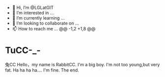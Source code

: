 - 👋 Hi, I’m @LGLatGIT
- 👀 I’m interested in ...
- 🌱 I’m currently learning ...
- 💞️ I’m looking to collaborate on ...
- 📫 How to reach me ...
@@ -1,2 +1,8 @@
# TuCC-_-
兔CC
Hello，my name is RabbitCC.
I'm a big boy.
I'm not too young,but very fat.
Ha ha ha ha....
I'm fine.
The end.
<!---
LGLatGIT/LGLatGIT is a ✨ special ✨ repository because its `README.md` (this file) appears on your GitHub profile.
You can click the Preview link to take a look at your changes.
--->
